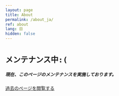 ```yaml
---
layout: page
title: About
permalink: /about_ja/
ref: about
lang: 日
hidden: false
---
```


# `メンテナンス中:(`
##### 現在、このページのメンテナンスを実施しております。

[過去のページを閲覧する](/legacy/about_ja.md)
